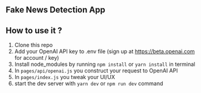 ## Fake News Detection App 

## How to use it ? 

1. Clone this repo
2. Add your OpenAI API key to .env file (sign up at https://beta.openai.com for account / key)
3. Install node_modules by running `npm install` or `yarn install` in terminal
4. In `pages/api/openai.js` you construct your request to OpenAI API
5. In `pages/index.js` you tweak your UI/UX
6. start the dev server with `yarn dev` or `npm run dev` command
